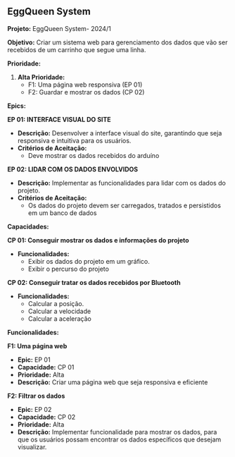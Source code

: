 ## EggQueen System

**Projeto:** EggQueen System- 2024/1

**Objetivo:** Criar um sistema web para gerenciamento dos dados que vão ser recebidos de um carrinho que segue uma linha.

**Prioridade:**

1. **Alta Prioridade:**
    * F1: Uma página web responsiva (EP 01)
    * F2: Guardar e mostrar os dados (CP 02)

**Epics:**

**EP 01: INTERFACE VISUAL DO SITE**

* **Descrição:** Desenvolver a interface visual do site, garantindo que seja responsiva e intuitiva para os usuários.
* **Critérios de Aceitação:**
  * Deve mostrar os dados recebidos do arduíno

**EP 02: LIDAR COM OS DADOS ENVOLVIDOS**

* **Descrição:** Implementar as funcionalidades para lidar com os dados do projeto.
* **Critérios de Aceitação:**
    * Os dados do projeto devem ser carregados, tratados e persistidos em um banco de dados

**Capacidades:**

**CP 01: Conseguir mostrar os dados e informações do projeto**

* **Funcionalidades:**
    * Exibir os dados do projeto em um gráfico.
    * Exibir o percurso do projeto

 **CP 02: Conseguir tratar os dados recebidos por Bluetooth**

* **Funcionalidades:**
    * Calcular a posição.
    * Calcular a velocidade
    * Calcular a aceleração 

**Funcionalidades:**

**F1: Uma página web**

* **Epic:** EP 01
* **Capacidade:** CP 01
* **Prioridade:** Alta
* **Descrição:** Criar uma página web que seja responsiva e eficiente

**F2: Filtrar os dados**

* **Epic:** EP 02
* **Capacidade:** CP 02
* **Prioridade:** Alta
* **Descrição:** Implementar funcionalidade para mostrar os dados, para que os usuários possam encontrar os dados específicos que desejam visualizar.
